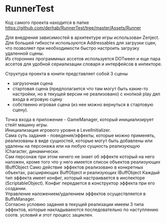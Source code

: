 # RunnerTest
Код самого проекта находится в папке https://github.com/derhab/RunnerTest/tree/master/Assets/Runner

Для внедрения зависимостей в архитектуре игры использован Zenject.<br>
Для большей гибкости используются Addressables для загрузки сцен, что позволяет при необходимости быстро настроить загрузку удаленной сцены.<br>
Из сторонних программных ассетов используется DOTween и еще пара ассетов для удобной сериализации словаря и интерфейсов в инпекторе.

Структура проекта в юнити представляет собой 3 сцены
- загрузочная сцена
- стартовая сцена (предполагается что там могут быть какие-то настройки, но в текущей версии не реализовано) с кнопкой play дял входа в игровую сцену
- собственно игровая сцена (из нее можно вернуться в стартовую сцену).

Точка входа в приложение - GameManager, который инициализирует стейт машину игры.<br>
Инициализация игрового уровня в LevelInitializer.<br>
Сама суть задания - поведения/эффекты, которые можно применять, реализованы в виде сущностей, которые могут быть добавлены или удалены на персонажа 
или на любую сущность реализующую ICharacter, динамически.<br>
Сам персонаж при этом ничего не знает об эффекте который на него наложен, кроме того что у него имеется список объектов реализующих IBuffObject
Само действие эффектов реализовано в конкретных объектах, расширяющих BuffObject и реализующих IBuffObject
Каждый тип эффекта имеет конфиг, который настраивается в инспекторе (ScriptableObject). Конфиг передается в конструктор эффекта при его создании.<br>
Управление наложением/удалением эффектов осуществляется в BuffsManager.<br> 
Согласно условию задания в текущей реализации имеем 3 типа эффектов, которые накладываеются последовательно по наступлению соотв. условий и этот процесс зациклен.
